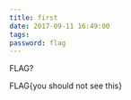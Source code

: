 ```yaml
---
title: first
date: 2017-09-11 16:49:00
tags:
password: flag
---
```

FLAG?
<!-- more -->

FLAG{you should not see this}
